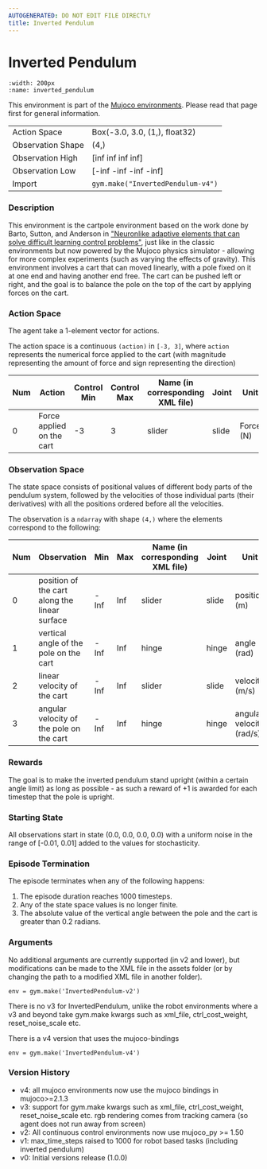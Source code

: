 ```yaml
---
AUTOGENERATED: DO NOT EDIT FILE DIRECTLY
title: Inverted Pendulum
---
```


# Inverted Pendulum

```{figure} ../../_static/videos/mujoco/inverted_pendulum.gif 
:width: 200px
:name: inverted_pendulum
```

This environment is part of the <a href='..'>Mujoco environments</a>. Please read that page first for general information.

|   |   |
|---|---|
| Action Space | Box(-3.0, 3.0, (1,), float32) |
| Observation Shape | (4,) |
| Observation High | [inf inf inf inf] |
| Observation Low | [-inf -inf -inf -inf] |
| Import | `gym.make("InvertedPendulum-v4")` | 


### Description

This environment is the cartpole environment based on the work done by
Barto, Sutton, and Anderson in ["Neuronlike adaptive elements that can
solve difficult learning control problems"](https://ieeexplore.ieee.org/document/6313077),
just like in the classic environments but now powered by the Mujoco physics simulator -
allowing for more complex experiments (such as varying the effects of gravity).
This environment involves a cart that can moved linearly, with a pole fixed on it
at one end and having another end free. The cart can be pushed left or right, and the
goal is to balance the pole on the top of the cart by applying forces on the cart.

### Action Space
The agent take a 1-element vector for actions.

The action space is a continuous `(action)` in `[-3, 3]`, where `action` represents
the numerical force applied to the cart (with magnitude representing the amount of
force and sign representing the direction)

| Num | Action                    | Control Min | Control Max | Name (in corresponding XML file) | Joint | Unit      |
|-----|---------------------------|-------------|-------------|----------------------------------|-------|-----------|
| 0   | Force applied on the cart | -3          | 3           | slider                           | slide | Force (N) |

### Observation Space

The state space consists of positional values of different body parts of
the pendulum system, followed by the velocities of those individual parts (their derivatives)
with all the positions ordered before all the velocities.

The observation is a `ndarray` with shape `(4,)` where the elements correspond to the following:

| Num | Observation                                   | Min  | Max | Name (in corresponding XML file) | Joint | Unit                     |
|-----|-----------------------------------------------|------|-----|----------------------------------|-------|--------------------------|
| 0   | position of the cart along the linear surface | -Inf | Inf | slider                           | slide | position (m)             |
| 1   | vertical angle of the pole on the cart        | -Inf | Inf | hinge                            | hinge | angle (rad)              |
| 2   | linear velocity of the cart                   | -Inf | Inf | slider                           | slide | velocity (m/s)           |
| 3   | angular velocity of the pole on the cart      | -Inf | Inf | hinge                            | hinge | angular velocity (rad/s) |


### Rewards

The goal is to make the inverted pendulum stand upright (within a certain angle limit)
as long as possible - as such a reward of +1 is awarded for each timestep that
the pole is upright.

### Starting State
All observations start in state
(0.0, 0.0, 0.0, 0.0) with a uniform noise in the range
of [-0.01, 0.01] added to the values for stochasticity.

### Episode Termination
The episode terminates when any of the following happens:

1. The episode duration reaches 1000 timesteps.
2. Any of the state space values is no longer finite.
3. The absolute value of the vertical angle between the pole and the cart is greater than 0.2 radians.

### Arguments

No additional arguments are currently supported (in v2 and lower),
but modifications can be made to the XML file in the assets folder
(or by changing the path to a modified XML file in another folder).

```
env = gym.make('InvertedPendulum-v2')
```

There is no v3 for InvertedPendulum, unlike the robot environments where a
v3 and beyond take gym.make kwargs such as xml_file, ctrl_cost_weight, reset_noise_scale etc.

There is a v4 version that uses the mujoco-bindings
```
env = gym.make('InvertedPendulum-v4')
```

### Version History

* v4: all mujoco environments now use the mujoco bindings in mujoco>=2.1.3
* v3: support for gym.make kwargs such as xml_file, ctrl_cost_weight, reset_noise_scale etc. rgb rendering comes from tracking camera (so agent does not run away from screen)
* v2: All continuous control environments now use mujoco_py >= 1.50
* v1: max_time_steps raised to 1000 for robot based tasks (including inverted pendulum)
* v0: Initial versions release (1.0.0)
